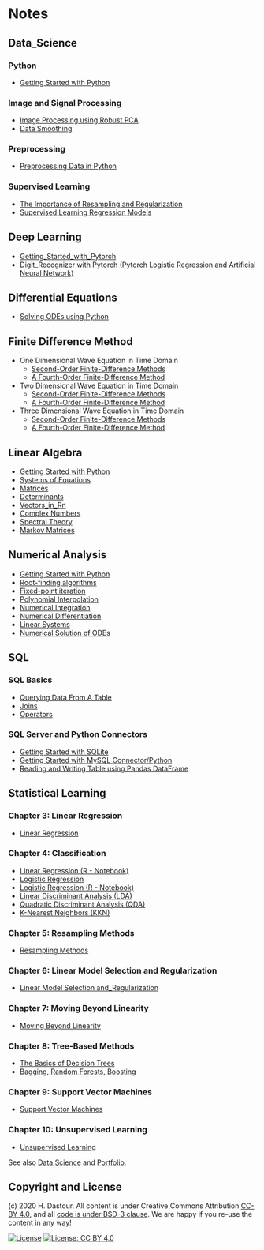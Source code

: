 # Notes

## Data_Science

### Python
* [Getting Started with Python](Getting_Started/Getting_Started.ipynb)

### Image and Signal Processing
* [Image Processing using Robust PCA](Data_Science/IP_PCA.ipynb)
* [Data Smoothing](Data_Science/Data_Smoothing.ipynb)

### Preprocessing
* [Preprocessing Data in Python](Data_Science/Preprocessing_Data_in_Python.ipynb)

### Supervised Learning
* [The Importance of Resampling and Regularization](Data_Science/Resampling_and_Regularization.ipynb)
* [Supervised Learning Regression Models](Data_Science/Supervised_Learning_Regression_Models.ipynb)

## Deep Learning

* [Getting_Started_with_Pytorch](Deel_Learning/Getting_Started_with_Pytorch.ipynb)
* [Digit_Recognizer with Pytorch (Pytorch Logistic Regression and Artificial Neural Network)](Deel_Learning/Digit_Recognizer_with_Pytorch.ipynb)

## Differential Equations
* [Solving ODEs using Python](Differential_Equations/Solving_ODEs.ipynb)

## Finite Difference Method

* One Dimensional Wave Equation in Time Domain
	* [Second-Order Finite-Difference Methods](Finite_Difference_Method/Second-Order_FDTD_for_the_1D_Wave_Equation.ipynb)
	* [A Fourth-Order Finite-Difference Method](Finite_Difference_Method/A_Fourth-Order_FDTD_for_the_1D_Wave_Equation.ipynb)
* Two Dimensional Wave Equation in Time Domain
	* [Second-Order Finite-Difference Methods](Finite_Difference_Method/Second-Order_FDTD_for_the_2D_Wave_Equation.ipynb)
	* [A Fourth-Order Finite-Difference Method](Finite_Difference_Method/A_Fourth-Order_FDTD_for_the_2D_Wave_Equation.ipynb)
* Three Dimensional Wave Equation in Time Domain
	* [Second-Order Finite-Difference Methods](Finite_Difference_Method/Second-Order_FDTD_for_the_3D_Wave_Equation.ipynb)
	* [A Fourth-Order Finite-Difference Method](Finite_Difference_Method/A_Fourth-Order_FDTD_for_the_3D_Wave_Equation.ipynb)

## Linear Algebra
* [Getting Started with Python](Getting_Started/Getting_Started.ipynb)
* [Systems of Equations](Linear_Algebra/Systems_of_Equations.ipynb)
* [Matrices](Linear_Algebra/Matrices.ipynb)
* [Determinants](Linear_Algebra/Determinants.ipynb)
* [Vectors_in_Rn](Linear_Algebra/Vectors_in_Rn.ipynb)
* [Complex Numbers](Linear_Algebra/Complex_Numbers.ipynb)
* [Spectral Theory](Linear_Algebra/Spectral_Theory.ipynb)
* [Markov Matrices](Linear_Algebra/Markov_Matrices.ipynb)

## Numerical Analysis
* [Getting Started with Python](Getting_Started/Getting_Started.ipynb)
* [Root-finding algorithms](Numerical_Analysis/Root_finding_algorithms.ipynb)
* [Fixed-point iteration](Numerical_Analysis/Fixed_point_iteration.ipynb)
* [Polynomial Interpolation](Numerical_Analysis/Polynomial_Interpolation.ipynb)
* [Numerical Integration](Numerical_Analysis/Numerical_Integration.ipynb)
* [Numerical Differentiation](Numerical_Analysis/Numerical_Differentiation.ipynb)
* [Linear Systems](Numerical_Analysis/Linear_Systems.ipynb)
* [Numerical Solution of ODEs](Numerical_Analysis/Numerical_Solution_of_ODEs.ipynb)

## SQL
### SQL Basics
* [Querying Data From A Table](SQL/SQL_Basics_Querying_Data_From_A_Table.ipynb)
* [Joins](SQL/SQL_Basics_Joins.ipynb)
* [Operators](SQL/SQL_Basics_Operators.ipynb)

### SQL Server and Python Connectors
* [Getting Started with SQLite](SQL/Getting_Started_with_SQLite.ipynb)
* [Getting Started with MySQL Connector/Python](SQL/etting_Started_with_MySQL_Connector_Python.ipynb)
* [Reading and Writing Table using Pandas DataFrame](SQL/Reading_and_Writing_Table_using_Pandas_DataFrame.ipynb)


## Statistical Learning

### Chapter 3: Linear Regression
* [Linear Regression](Statistical_Learning/Linear_Regression.ipynb)

### Chapter 4: Classification
* [Linear Regression (R - Notebook)](Statistical_Learning/Linear_Regression_R.ipynb)
* [Logistic Regression](Statistical_Learning/Logistic_Regression.ipynb)
* [Logistic Regression (R - Notebook)](Statistical_Learning/Logistic_Regression_R.ipynb)
* [Linear Discriminant Analysis (LDA)](Statistical_Learning/Linear_Discriminant_Analysis.ipynb)
* [Quadratic Discriminant Analysis (QDA)](Statistical_Learning/Quadratic_Discriminant_Analysis.ipynb)
* [K-Nearest Neighbors (KKN)](Statistical_Learning/K_Nearest_Neighbors.ipynb)

### Chapter 5: Resampling Methods
* [Resampling Methods](Statistical_Learning/Resampling_Methods.ipynb)

### Chapter 6: Linear Model Selection and Regularization
* [Linear Model Selection and_Regularization](Statistical_Learning/Linear_Model_Selection_and_Regularization.ipynb)

### Chapter 7: Moving Beyond Linearity
* [Moving Beyond Linearity](Statistical_Learning/Moving_Beyond_Linearity.ipynb)

### Chapter 8: Tree-Based Methods
* [The Basics of Decision Trees](Statistical_Learning/The_Basics_of_Decision_Trees.ipynb)
* [Bagging, Random Forests, Boosting](Statistical_Learning/Bagging_Random_Forests_Boosting.ipynb)

### Chapter 9: Support Vector Machines
* [Support Vector Machines](Statistical_Learning/Support_Vector_Machines.ipynb)

### Chapter 10: Unsupervised Learning
* [Unsupervised Learning](Statistical_Learning/Unsupervised_Learning.ipynb)

See also [Data Science](Data_Science) and [Portfolio](/portfolio/).

## Copyright and License

(c) 2020 H. Dastour. All content is under Creative Commons Attribution [CC-BY 4.0](https://creativecommons.org/licenses/by/4.0/legalcode.txt), and all [code is under BSD-3 clause](https://github.com/engineersCode/EngComp/blob/master/LICENSE). We are happy if you re-use the content in any way!

[![License](https://img.shields.io/badge/License-BSD%203--Clause-blue.svg)](https://opensource.org/licenses/BSD-3-Clause) [![License: CC BY 4.0](https://img.shields.io/badge/License-CC%20BY%204.0-lightgrey.svg)](https://creativecommons.org/licenses/by/4.0/)